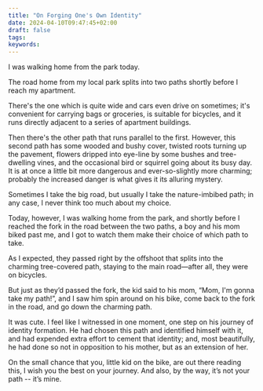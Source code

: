 ```yaml
---
title: "On Forging One's Own Identity"
date: 2024-04-10T09:47:45+02:00
draft: false
tags:
keywords:
---
```


I was walking home from the park today.

The road home from my local park splits into two paths shortly before I reach my apartment.

There's the one which is quite wide and cars even drive on sometimes; it's convenient for carrying bags or groceries, is suitable for bicycles, and it runs directly adjacent to a series of apartment buildings.

Then there's the other path that runs parallel to the first. However, this second path has some wooded and bushy cover, twisted roots turning up the pavement, flowers dripped into eye-line by some bushes and tree-dwelling vines, and the occasional bird or squirrel going about its busy day. It is at once a little bit more dangerous and ever-so-slightly more charming; probably the increased danger is what gives it its alluring mystery.

Sometimes I take the big road, but usually I take the nature-imbibed path; in any case, I never think too much about my choice.

Today, however, I was walking home from the park, and shortly before I reached the fork in the road between the two paths, a boy and his mom biked past me, and I got to watch them make their choice of which path to take.

As I expected, they passed right by the offshoot that splits into the charming tree-covered path, staying to the main road—after all, they were on bicycles.

But just as they’d passed the fork, the kid said to his mom, “Mom, I'm gonna take my path!”, and I saw him spin around on his bike, come back to the fork in the road, and go down the charming path.

It was cute. I feel like I witnessed in one moment, one step on his journey of identity formation. He had chosen this path and identified himself with it, and had expended extra effort to cement that identity; and, most beautifully, he had done so not in opposition to his mother, but as an extension of her.

On the small chance that you, little kid on the bike, are out there reading this, I wish you the best on your journey. And also, by the way, it’s not your path -- it’s mine.